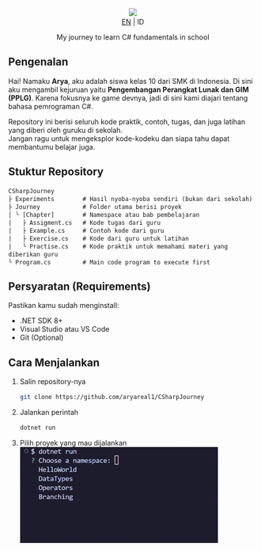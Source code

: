 <div align="center">
  <img src="https://capsule-render.vercel.app/api?type=waving&height=200&color=gradient&text=C%23%20Journey&fontAlignY=40"> <br>
  <a href="/">EN</a> | ID <br>
  <p>My journey to learn C# fundamentals in school</p>
</div>

## Pengenalan
Hai! Namaku **Arya**, aku adalah siswa kelas 10 dari SMK di Indonesia. Di sini aku mengambil kejuruan yaitu **Pengembangan Perangkat Lunak dan GIM (PPLG)**. Karena fokusnya ke game devnya, jadi di sini kami diajari tentang bahasa pemrograman C#.

Repository ini berisi seluruh kode praktik, contoh, tugas, dan juga latihan yang diberi oleh guruku di sekolah.  
Jangan ragu untuk mengeksplor kode-kodeku dan siapa tahu dapat membantumu belajar juga.

## Stuktur Repository
```
CSharpJourney
├ Experiments        # Hasil nyoba-nyoba sendiri (bukan dari sekolah)
├ Journey            # Folder utama berisi proyek
│ ╰ [Chapter]        # Namespace atau bab pembelajaran
|   ├ Assigment.cs   # Kode tugas dari guru
|   ├ Example.cs     # Contoh kode dari guru
|   ├ Exercise.cs    # Kode dari guru untuk latihan
|   ╰ Practise.cs    # Kode praktik untuk memahami materi yang diberikan guru
╰ Program.cs         # Main code program to execute first
```

## Persyaratan (Requirements)
Pastikan kamu sudah menginstall:
- .NET SDK 8+
- Visual Studio atau VS Code
- Git (Optional)

## Cara Menjalankan
1. Salin repository-nya  
   ```sh
   git clone https://github.com/aryareal1/CSharpJourney
   ```
2. Jalankan perintah  
   ```sh
   dotnet run 
   ```
3. Pilih proyek yang mau dijalankan  
   ![](./choosing_project.gif)